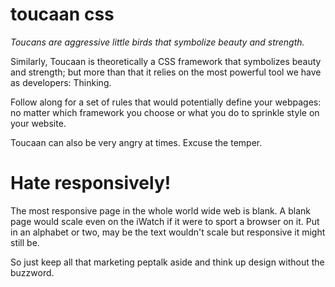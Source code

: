 # toucaan css

*Toucans are aggressive little birds that symbolize beauty and strength.* 

Similarly, Toucaan is theoretically a CSS framework that symbolizes beauty and strength; but more than that it relies on the most powerful tool we have as developers: Thinking.

Follow along for a set of rules that would potentially define your webpages: no matter which framework you choose or what you do to sprinkle style on your website.

Toucaan can also be very angry at times. Excuse the temper.

# Hate responsively!

The most responsive page in the whole world wide web is blank. A blank page would scale even on the iWatch if it were to sport a browser on it. Put in an alphabet or two, may be the text wouldn't scale but responsive it might still be. 

So just keep all that marketing peptalk aside and think up design without the buzzword. 

